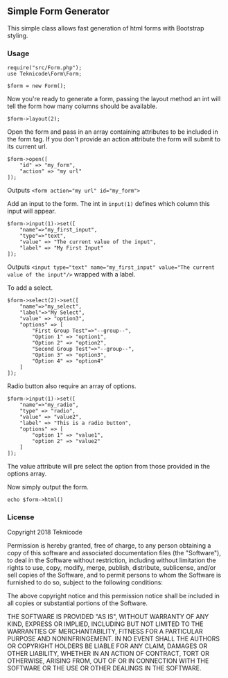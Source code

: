 ## Simple Form Generator

This simple class allows fast generation of html forms with Bootstrap styling.

### Usage

```
require("src/Form.php");
use Teknicode\Form\Form;

$form = new Form();
```

Now you're ready to generate a form, passing the layout method an int will tell the form how many columns should be available.

```
$form->layout(2);
```

Open the form and pass in an array containing attributes to be included in the form tag. If you don't provide an action attribute the form will submit to its current url.

```
$form->open([
    "id" => "my_form",
    "action" => "my url"
]);
```

Outputs `<form action="my url" id="my_form">`

Add an input to the form. The int in `input(1)` defines which column this input will appear.

```
$form->input(1)->set([
    "name"=>"my_first_input",
    "type"=>"text",
    "value" => "The current value of the input",
    "label" => "My First Input"
]);
```

Outputs `<input type="text" name="my_first_input" value="The current value of the input"/>` wrapped with a label.

To add a select.

```
$form->select(2)->set([
    "name"=>"my_select",
    "label"=>"My Select",
    "value" => "option3",
    "options" => [
        "First Group Test"=>"--group--",
        "Option 1" => "option1",
        "Option 2" => "option2",
        "Second Group Test"=>"--group--",
        "Option 3" => "option3",
        "Option 4" => "option4"
    ]
]);
```

Radio button also require an array of options.

```
$form->input(1)->set([
    "name"=>"my_radio",
    "type" => "radio",
    "value" => "value2",
    "label" => "This is a radio button",
    "options" => [
        "option 1" => "value1",
        "option 2" => "value2"
    ]
]);
```

The value attribute will pre select the option from those provided in the options array.

Now simply output the form.

`echo $form->html()`

### License

Copyright 2018 Teknicode

Permission is hereby granted, free of charge, to any person obtaining a copy of this software and associated documentation files (the "Software"), to deal in the Software without restriction, including without limitation the rights to use, copy, modify, merge, publish, distribute, sublicense, and/or sell copies of the Software, and to permit persons to whom the Software is furnished to do so, subject to the following conditions:

The above copyright notice and this permission notice shall be included in all copies or substantial portions of the Software.

THE SOFTWARE IS PROVIDED "AS IS", WITHOUT WARRANTY OF ANY KIND, EXPRESS OR IMPLIED, INCLUDING BUT NOT LIMITED TO THE WARRANTIES OF MERCHANTABILITY, FITNESS FOR A PARTICULAR PURPOSE AND NONINFRINGEMENT. IN NO EVENT SHALL THE AUTHORS OR COPYRIGHT HOLDERS BE LIABLE FOR ANY CLAIM, DAMAGES OR OTHER LIABILITY, WHETHER IN AN ACTION OF CONTRACT, TORT OR OTHERWISE, ARISING FROM, OUT OF OR IN CONNECTION WITH THE SOFTWARE OR THE USE OR OTHER DEALINGS IN THE SOFTWARE.